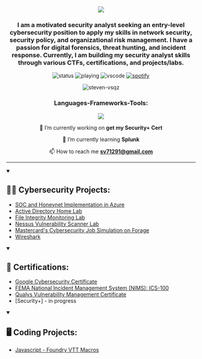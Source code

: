 <h1 align="center"> <img src="https://readme-typing-svg.herokuapp.com/?font=Righteous&size=35&center=true&vCenter=true&width=500&height=70&duration=3500&lines=Hi+There!+👋;+I'm+Steven+Vasquez!;" /></h1>
<h3 align="center">I am a motivated security analyst seeking an entry-level cybersecurity position to apply my skills in network security, security policy, and organizational risk management. I have a passion for digital forensics, threat hunting, and incident response. Currently, I am building my security analyst skills through various CTFs, certifications, and projects/labs.</h3>

<div align="center">

![status](https://nocache.advaith.workers.dev?url=https://img.shields.io/endpoint?url=https://dev.discordprofiles.me/api/badge/status/276544649148235776?simple=true)
![playing](https://nocache.advaith.workers.dev?url=https://img.shields.io/endpoint?url=https://dev.discordprofiles.me/api/badge/playing/276544649148235776)
![vscode](https://nocache.advaith.workers.dev?url=https://img.shields.io/endpoint?url=https://dev.discordprofiles.me/api/badge/vscode/276544649148235776)
[![spotify](https://nocache.advaith.workers.dev?url=https://img.shields.io/endpoint?url=https://dev.discordprofiles.me/api/badge/spotify/276544649148235776)](https://dev.discordprofiles.me/openspotify/276544649148235776)

<img src="https://komarev.com/ghpvc/?username=steven-vsqz&label=Profile%20views&color=0e75b6&style=flat" alt="steven-vsqz" />

  
<h3>Languages-Frameworks-Tools:</h3>
  <a href="https://skillicons.dev">
    <img src="https://skillicons.dev/icons?i=py,cs,js,css,html,mysql,linux,powershell,unity,unreal,godot,vscode,windows,discord,github" />
  </a>
  
🔭 I’m currently working on **get my Security+ Cert**

🌱 I’m currently learning **Splunk**

📫 How to reach me **sv71291@gmail.com**

</div>
<hr>

<details open> 
  <summary><h2>👨‍💻 Cybersecurity Projects:</h2></summary>

  - [SOC and Honeynet Implementation in Azure](https://github.com/Steven-Vsqz/HoneypotHomeLab)
  - [Active Directory Home Lab](https://github.com/Steven-Vsqz/Active-Directory-Project)
  - [File Integrity Monitoring Lab](https://github.com/Steven-Vsqz/File-Integrity-Monitoring-Lab/tree/main)
  - [Nessus Vulnerability Scanner Lab](https://github.com/Steven-Vsqz/Nessus-Vulnerability-Project)
  - [Mastercard's Cybersecurity Job Simulation on Forage](https://github.com/Steven-Vsqz/Forage-Mastercard-Cybersecurity/tree/main)
  - [Wireshark](https://github.com/Steven-Vsqz/Wireshark_Projects/tree/main)
  <!--  
  - [Tcpdump]()
  - [Splunk]()
  - [Snort]()
  - [File Integrity Monitor]()
  - [Vulnerability Management]()
  - [Build a simple rest API]()
  - [SIEM]()
  --->
    
</details>
  
<details open> 
  <summary><h2>📑 Certifications:</h2></summary>

  - [Google Cybersecurity Certificate](https://github.com/Steven-Vsqz/GoogleCybersecrityCertificate)
  - [FEMA National Incident Management System (NIMS): ICS-100](https://github.com/Steven-Vsqz/ICS-100_Cert/tree/main)
  - [Qualys Vulnerability Management Certificate](https://github.com/Steven-Vsqz/QualysVMDRCertificate/tree/main)
  - [Security+] - in progress

</details>

<details open> 
  <summary><h2>🖥️ Coding Projects:</h2></summary>
  
  - [Javascript - Foundry VTT Macros](https://github.com/Steven-Vsqz/Foundry_VTT_Macro_Scripts)
    <!--
    
  - [Python]()
  - [C#]()
    
    -->
    

</details>




<h3 align="left">Connect with me:</h3>
<p align="left">
<a href="https://linkedin.com/in/steven-m-vasquez" target="blank"><img align="center" src="https://raw.githubusercontent.com/rahuldkjain/github-profile-readme-generator/master/src/images/icons/Social/linked-in-alt.svg" alt="steven-m-vasquez" height="30" width="40" /></a>
</p>
